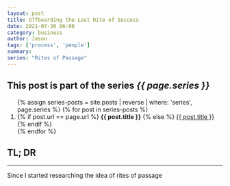 ```yaml
---
layout: post
title: Offboarding the Last Rite of Success
date: 2021-07-30 06:00
category: business
author: Jason
tags: ['process', 'people']
summary: 
series: "Rites of Passage"
---
```


<aside class="series">
  <h2>This post is part of the series <em>{{ page.series }}</em></h2>
  <ol>
    {% assign series-posts = site.posts | reverse | where: 'series', page.series %}
    {% for post in series-posts %}
    <li>
      {% if post.url == page.url %}
      <strong>{{ post.title }}</strong>
      {% else %}
      <a href="{{ site.baseurl }}{{ post.url }}">{{ post.title }}</a>
      {% endif %}
    </li>
    {% endfor %}
  </ol>
</aside>

## TL; DR

----

Since I started researching the idea of rites of passage


